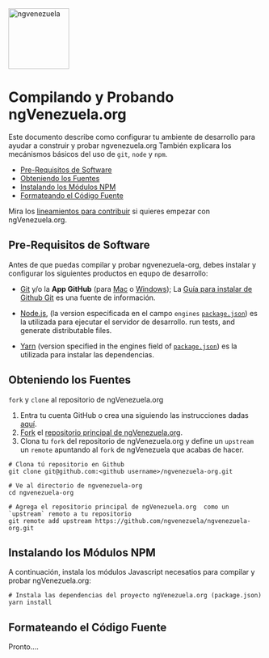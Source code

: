 <img src="https://raw.githubusercontent.com/ngVenezuela/press-kit/master/img/logo/logo_Angular.jpg" alt="ngvenezuela" width="120"/>


# Compilando y Probando ngVenezuela.org
Este documento describe como configurar tu ambiente de desarrollo para ayudar a construir y probar ngvenezuela.org
También explicara los mecánismos básicos del uso de `git`, `node` y `npm`.

* [Pre-Requisitos de Software](#pre-requisitos-de-software)
* [Obteniendo los Fuentes](#obteniendo-los-fuentes)
* [Instalando los Módulos NPM](#instalando-los-módulos-npm)
* [Formateando el Código Fuente](#formateando-el-codigo)

Mira los [lineamientos para contribuir](https://github.com/ngvenezuela/ngvenezuela-org/blob/master/CONTRIBUTING.md)
si quieres empezar con ngVenezuela.org.

## Pre-Requisitos de Software

Antes de que puedas compilar y probar ngvenezuela-org, debes instalar y configurar
los siguientes productos en equpo de desarrollo:

* [Git](http://git-scm.com) y/o  la **App GitHub** (para [Mac](http://mac.github.com) o
  [Windows](http://windows.github.com)); La [Guía para instalar de Github
  Git](https://help.github.com/articles/set-up-git) es una fuente de información.

* [Node.js](http://nodejs.org), (la version especificada en el campo `engines`  [`package.json`](../package.json)) es la utilizada para ejecutar el servidor de desarrollo.
  run tests, and generate distributable files.

* [Yarn](https://yarnpkg.com) (version specified in the engines field of [`package.json`](../package.json)) es la utilizada para instalar las dependencias.


## Obteniendo los Fuentes
`fork` y `clone` al repositorio de ngVenezuela.org

1. Entra tu cuenta GitHub  o crea una siguiendo las instrucciones dadas
   [aquí](https://github.com/signup/free).
2. [Fork](http://help.github.com/forking) el [repositorio principal de ngVenezuela.org](https://github.com/ngvenezuela/ngvenezuela-org).
3. Clona tu `fork` del repositorio de ngVenezuela.org y define un `upstream` un `remote` apuntando al `fork` de ngVenezuela que acabas de hacer.

```shell
# Clona tú repositorio en Github
git clone git@github.com:<github username>/ngvenezuela-org.git

# Ve al directorio de ngvenezuela-org
cd ngvenezuela-org

# Agrega el repositorio principal de ngVenezuela.org  como un `upstream` remoto a tu repositorio
git remote add upstream https://github.com/ngvenezuela/ngvenezuela-org.git
```
## Instalando los Módulos NPM
A continuación, instala los módulos Javascript necesatios para compilar y probar ngVenezuela.org:

```shell
# Instala las dependencias del proyecto ngVenezuela.org (package.json)
yarn install
```


## Formateando el Código Fuente
Pronto....

